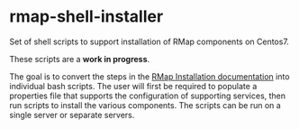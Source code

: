 # rmap-shell-installer
Set of shell scripts to support installation of RMap components on Centos7. 

These scripts are a **work in progress**. 

The goal is to convert the steps in the [RMap Installation documentation](https://rmap-project.atlassian.net/wiki/display/RMAPPS/Installation) into individual bash scripts. The user will first be required to populate a properties file that supports the configuration of supporting services, then run scripts to install the various components.  The scripts can be run on a single server or separate servers. 
